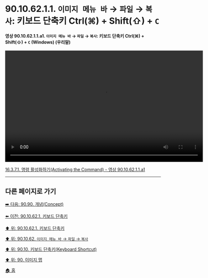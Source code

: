 # 90.10.62.1.1. `이미지 메뉴 바` → `파일` → `복사`: 키보드 단축키 Ctrl(⌘) + Shift(⇧) + `C`

<a id="90-10-62-01-01-a1"></a>

#### 영상 90.10.62.1.1.a1. `이미지 메뉴 바` → `파일` → `복사`: 키보드 단축키 Ctrl(⌘) + Shift(⇧) + `C` (Windows) (우리말)
<video controls="controls" width="640" height="360" src="https://github.com/user-attachments/assets/9e238c06-15f5-46ae-8e40-b3d9bf2c6baa"></video>

[16.3.7.1. 명령 활성화하기(Activating the Command) - 영상 90.10.62.1.1.a1](./16-03-07-01-activating_the_command.md#90-10-62-01-01-a1)

***

## 다른 페이지로 가기

[➡️ 다음: 90.90. 개념(Concept)](./90-90-00-concept.md)

[⬅️ 이전: 90.10.62.1. 키보드 단축키](./90-10-62-01-00-keyboard_shortcut.md)

[⬆️ 위: 90.10.62.1. 키보드 단축키](./90-10-62-01-00-keyboard_shortcut.md)

[⬆️ 위: 90.10.62. `이미지 메뉴 바` → `파일` → `복사`](./90-10-62-00-menu_edit_copy_visible.md)

[⬆️ 위: 90.10. 키보드 단축키(Keyboard Shortcut)](./90-10-00-keyboard_shortcut.md)

[⬆️ 위: 90. 이미지 맵](./90-00-image-map.md)

[🏠 홈](./00-home.md)